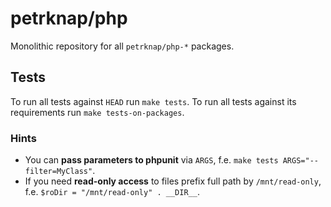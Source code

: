# petrknap/php

Monolithic repository for all `petrknap/php-*` packages.

## Tests

To run all tests against `HEAD` run `make tests`.
To run all tests against its requirements run `make tests-on-packages`.

### Hints

 * You can **pass parameters to phpunit** via `ARGS`, f.e. `make tests ARGS="--filter=MyClass"`.
 * If you need **read-only access** to files prefix full path by `/mnt/read-only`, f.e. `$roDir = "/mnt/read-only" . __DIR__`.
